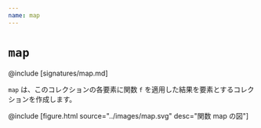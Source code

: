 ```yaml
---
name: map
---
```


# `map`

@include [signatures/map.md]

`map` は、このコレクションの各要素に関数 `f` を適用した結果を要素とするコレクションを作成します。

@include [figure.html source="../images/map.svg" desc="関数 map の図"]
